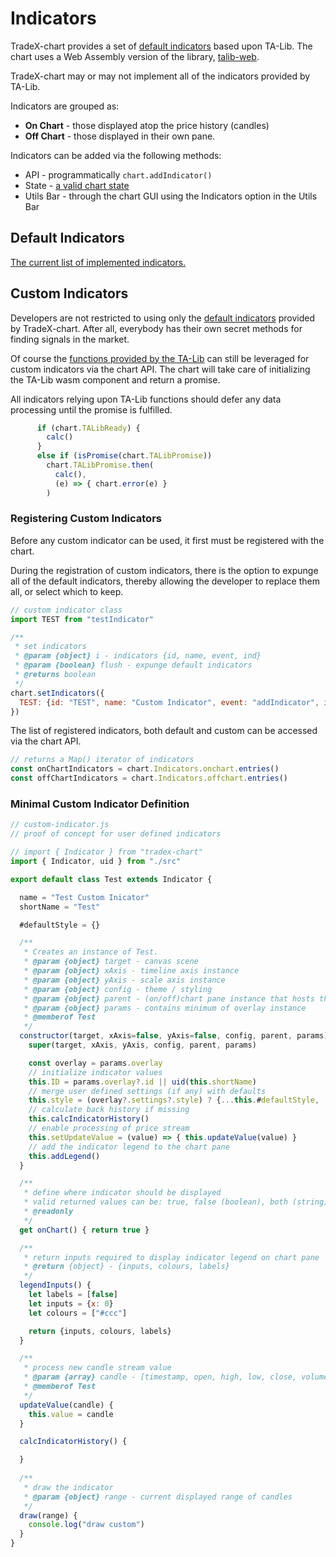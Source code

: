 # Indicators

TradeX-chart provides a set of [default indicators](#default-indicators) based upon TA-Lib. The chart uses a Web Assembly version of the library, [talib-web](https://github.com/newproplus/talib-web).

TradeX-chart may or may not implement all of the indicators provided by TA-Lib. 


Indicators are grouped as:

* **On Chart** - those displayed atop the price history (candles)
* **Off Chart** - those displayed in their own pane.

Indicators can be added via the following methods:

* API - programmatically ``chart.addIndicator()``
* State - [a valid chart state](state.md)
* Utils Bar - through the chart GUI using the Indicators option in the Utils Bar

## Default Indicators

[The current list of implemented indicators.](indicators_default.md)

## Custom Indicators

Developers are not restricted to using only the [default indicators](indicators_default.md) provided by TradeX-chart. After all, everybody has their own secret methods for finding signals in the market.

Of course the [functions provided by the TA-Lib](indicators_talib.md) can still be leveraged for custom indicators via the chart API. The chart will take care of initializing the TA-Lib wasm component and return a promise.

All indicators relying upon TA-Lib functions should defer any data processing until the promise is fulfilled.

```javascript
      if (chart.TALibReady) {
        calc()
      }
      else if (isPromise(chart.TALibPromise))
        chart.TALibPromise.then(
          calc(),
          (e) => { chart.error(e) }
        )
```

### Registering Custom Indicators

Before any custom indicator can be used, it first must be registered with the chart.

During the registration of custom indicators, there is the option to expunge all of the default indicators, thereby allowing the developer to replace them all, or select which to keep.

```javascript
// custom indicator class
import TEST from "testIndicator"

/**
 * set indicators
 * @param {object} i - indicators {id, name, event, ind}
 * @param {boolean} flush - expunge default indicators
 * @returns boolean
 */
chart.setIndicators({
  TEST: {id: "TEST", name: "Custom Indicator", event: "addIndicator", ind: TEST}, false
})
```
The list of registered indicators, both default and custom can be accessed via the chart API.

```javascript
// returns a Map() iterator of indicators
const onChartIndicators = chart.Indicators.onchart.entries()
const offChartIndicators = chart.Indicators.offchart.entries()
```

### Minimal Custom Indicator Definition

```javascript
// custom-indicator.js
// proof of concept for user defined indicators

// import { Indicator } from "tradex-chart"
import { Indicator, uid } from "./src"

export default class Test extends Indicator {

  name = "Test Custom Inicator"
  shortName = "Test"

  #defaultStyle = {}

  /**
   * Creates an instance of Test.
   * @param {object} target - canvas scene
   * @param {object} xAxis - timeline axis instance
   * @param {object} yAxis - scale axis instance
   * @param {object} config - theme / styling
   * @param {object} parent - (on/off)chart pane instance that hosts the indicator
   * @param {object} params - contains minimum of overlay instance
   * @memberof Test
   */
  constructor(target, xAxis=false, yAxis=false, config, parent, params) {
    super(target, xAxis, yAxis, config, parent, params)

    const overlay = params.overlay
    // initialize indicator values
    this.ID = params.overlay?.id || uid(this.shortName)
    // merge user defined settings (if any) with defaults
    this.style = (overlay?.settings?.style) ? {...this.#defaultStyle, ...overlay.settings.style} : {...this.#defaultStyle, ...config.style}
    // calculate back history if missing
    this.calcIndicatorHistory()
    // enable processing of price stream
    this.setUpdateValue = (value) => { this.updateValue(value) }
    // add the indicator legend to the chart pane
    this.addLegend()
  }

  /**
   * define where indicator should be displayed
   * valid returned values can be: true, false (boolean), both (string)
   * @readonly
   */
  get onChart() { return true }

  /**
   * return inputs required to display indicator legend on chart pane
   * @return {object} - {inputs, colours, labels}
   */
  legendInputs() {
    let labels = [false]
    let inputs = {x: 0}
    let colours = ["#ccc"]

    return {inputs, colours, labels}
  }

  /**
   * process new candle stream value
   * @param {array} candle - [timestamp, open, high, low, close, volume]
   * @memberof Test
   */
  updateValue(candle) {
    this.value = candle
  }

  calcIndicatorHistory() {

  }
  
  /**
   * draw the indicator
   * @param {object} range - current displayed range of candles
   */
  draw(range) {
    console.log("draw custom")
  }
}
```


